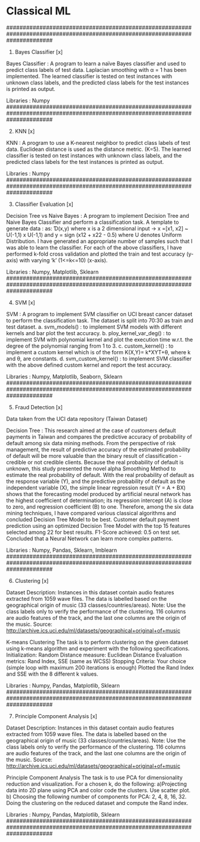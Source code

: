 # Classical ML
##############################################################################################################################

1. Bayes Classifier [x]



Bayes Classifier :
        A program to learn a naïve Bayes classifier and used to predict class labels of test data. Laplacian smoothing with α = 1 has been implemented. The learned classifier is tested on test instances with unknown class labels, and the predicted class labels for the test instances is printed as output. 

Libraries : Numpy
##############################################################################################################################

2. KNN [x]



KNN :
        A program to use a K-nearest neighbor to predict class labels of test data. Euclidean distance is used as the distance metric. (K=5). The learned classifier is tested on test instances with unknown class labels, and the predicted class labels for the test instances is printed as output.

Libraries : Numpy
##############################################################################################################################

3. Classifier Evaluation [x]



Decision Tree vs Naive Bayes :
        A program to implement Decision Tree and Naive Bayes Classifier and perform a classification task. 
A template to generate data : as: Ɗ(x,y) where x is a 2 dimensional input → x =[x1, x2] ~ U(-1,1) x U(-1,1) and y = sign (x12 + x22 - 0.5) where U denotes Uniform Distribution.
I have generated an appropriate number of samples such that I was able to learn the classifier.
For each of the above classifiers, I have performed k-fold cross validation and plotted the train and test accuracy (y-axis) with varying ‘k’ (1<=k<=10) (x-axis). 

Libraries : Numpy, Matplotlib, Sklearn
##############################################################################################################################

4. SVM [x]



SVM :
       A program to implement SVM classifier on UCI breast cancer dataset to perform the classification task.  The dataset is split into 70:30 as train and test dataset. 
a. svm_models() : to implement SVM models with different kernels and bar plot the test accuracy.
b. ploy_kernel_var_deg() : to implement SVM with polynomial kernel and plot the execution time w.r.t. the degree of the polynomial ranging from 1 to 3.
c. custom_kernel() : to implement a custom kernel which is of the form K(X,Y)= k*XYT+θ, where k and θ, are constants.
d. svm_custom_kernel() : to implement SVM classifier with the above defined custom kernel and report the test accuracy.  

Libraries : Numpy, Matplotlib, Seaborn, Sklearn
##############################################################################################################################

5. Fraud Detection [x]



Data taken from the UCI data repository (Taiwan Dataset)

Decision Tree :
        This research aimed at the case of customers default payments in Taiwan and compares the predictive accuracy of probability of default among six data mining methods. From the perspective of risk management, the result of predictive accuracy of the estimated probability of default will be more valuable than the binary result of classification - credible or not credible clients. Because the real probability of default is unknown, this study presented the novel alpha Smoothing Method to estimate the real probability of default. With the real probability of default as the response variable (Y), and the predictive probability of default as the independent variable (X), the simple linear regression result (Y = A + BX) shows that the forecasting model produced by artificial neural network has the highest coefficient of determination; its regression intercept (A) is close to zero, and regression coefficient (B) to one. 
Therefore, among the six data mining techniques, I have compared various classical algorithms and concluded Decision Tree Model to be best.
Customer default payment prediction using an optimized Decision Tree Model with the top 15 features selected among 22 for best results. F1-Score achieved: 0.5 on test set. Concluded that a Neural Network can learn more complex patterns.

Libraries : Numpy, Pandas, Sklearn, Imblearn
##############################################################################################################################

6. Clustering [x]



Dataset Description:
        Instances in this dataset contain audio features extracted from 1059 wave files. The data is labelled based on the geographical origin of music (33 classes/countries/areas).
Note: Use the class labels only to verify the performance of the clustering.
116 columns are audio features of the track, and the last one columns are the origin of
the music. Source: http://archive.ics.uci.edu/ml/datasets/geographical+original+of+music

K-means Clustering
        The task is to perform clustering on the given dataset using k-means algorithm and experiment with the following specifications.
Initialization: Random
Distance measure: Euclidean Distance
Evaluation metrics: Rand Index, SSE (same as WCSS)
Stopping Criteria: Your choice (simple loop with maximum 200 iterations is enough)
Plotted the Rand Index and SSE with the 8 different k values.

Libraries : Numpy, Pandas, Matplotlib, Sklearn
##############################################################################################################################

7. Principle Component Analysis [x]



Dataset Description:
        Instances in this dataset contain audio features extracted from 1059 wave files. The data is labelled based on the geographical origin of music (33 classes/countries/areas).
Note: Use the class labels only to verify the performance of the clustering.
116 columns are audio features of the track, and the last one columns are the origin of
the music. Source: http://archive.ics.uci.edu/ml/datasets/geographical+original+of+music

Principle Component Analysis
        The task is to use PCA for dimensionality reduction and visualization. For a chosen k, do the following:
a)Projecting data into 2D plane using PCA and color code the clusters. Use scatter plot.
b) Choosing the following number of components for PCA: 2, 4, 8, 16, 32. Doing the clustering on the reduced dataset and compute the Rand index.

Libraries : Numpy, Pandas, Matplotlib, Sklearn
##############################################################################################################################
